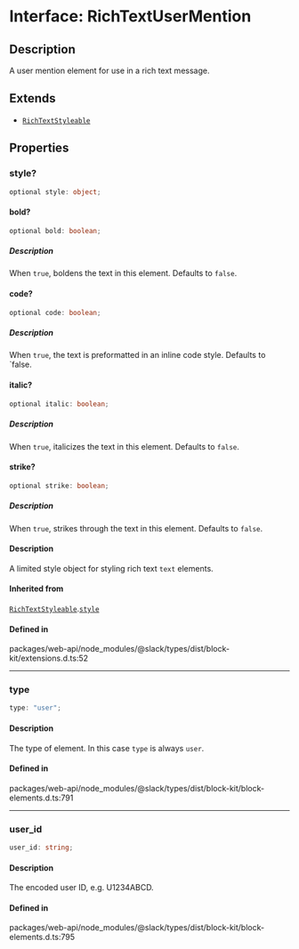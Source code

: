 # Interface: RichTextUserMention

## Description

A user mention element for use in a rich text message.

## Extends

- [`RichTextStyleable`](RichTextStyleable.md)

## Properties

### style?

```ts
optional style: object;
```

#### bold?

```ts
optional bold: boolean;
```

##### Description

When `true`, boldens the text in this element. Defaults to `false`.

#### code?

```ts
optional code: boolean;
```

##### Description

When `true`, the text is preformatted in an inline code style. Defaults to `false.

#### italic?

```ts
optional italic: boolean;
```

##### Description

When `true`, italicizes the text in this element. Defaults to `false`.

#### strike?

```ts
optional strike: boolean;
```

##### Description

When `true`, strikes through the text in this element. Defaults to `false`.

#### Description

A limited style object for styling rich text `text` elements.

#### Inherited from

[`RichTextStyleable`](RichTextStyleable.md).[`style`](RichTextStyleable.md#style)

#### Defined in

packages/web-api/node\_modules/@slack/types/dist/block-kit/extensions.d.ts:52

***

### type

```ts
type: "user";
```

#### Description

The type of element. In this case `type` is always `user`.

#### Defined in

packages/web-api/node\_modules/@slack/types/dist/block-kit/block-elements.d.ts:791

***

### user\_id

```ts
user_id: string;
```

#### Description

The encoded user ID, e.g. U1234ABCD.

#### Defined in

packages/web-api/node\_modules/@slack/types/dist/block-kit/block-elements.d.ts:795
